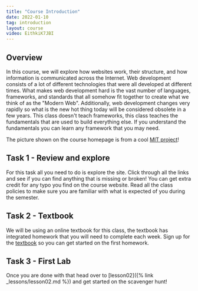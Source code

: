 ```yaml
---
title: "Course Introduction"
date: 2022-01-10
tag: introduction
layout: course
video: EithkiK7JBI
---
```


## Overview

In this course, we will explore how websites work, their structure, and how information is
communicated across the Internet. Web development consists of a lot of different technologies that
were all developed at different times. What makes web development hard is the vast number of
languages, frameworks, and standards that all somehow fit together to create what we think of as the
"Modern Web". Additionally, web development changes very rapidly so what is the new hot thing today
will be considered obsolete in a few years. This class doesn't teach frameworks, this class teaches
the fundamentals that are used to build everything else. If you understand the fundamentals you can
learn any framework that you may need.

The picture shown on the course homepage is from a cool [MIT
project](https://arts.mit.edu/reverberations-spiders-and-musical-webs/)!

## Task 1 - Review and explore

For this task all you need to do is explore the site. Click through all the links and see if you can
find anything that is missing or broken! You can get extra credit for any typo you find on the
course website. Read all the class policies to make sure you are familiar with what is expected of
you during the semester. 

## Task 2 - Textbook

We will be using an online textbook for this class, the textbook has integrated homework that you
will need to complete each week. Sign up for the [textbook]({{site.data.semester-info.textbook}})
so you can get started on the first homework.

## Task 3 - First Lab

Once you are done with that head over to [lesson02]({% link _lessons/lesson02.md %}) and get started
on the scavenger hunt!
